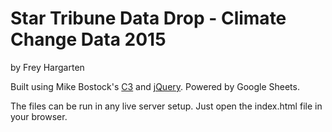 Star Tribune Data Drop - Climate Change Data 2015
================

by Frey Hargarten

Built using Mike Bostock's [C3](https://github.com/masayuki0812/c3) and [jQuery](https://github.com/jquery/jquery). Powered by Google Sheets.

The files can be run in any live server setup. Just open the index.html file in your browser.